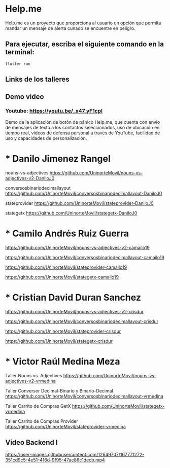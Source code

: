 # Help.me

Help.me es un proyecto que proporciona al usuario un opción que permita mandar un mensaje de alerta cunado se encuentre en peligro.

## Para ejecutar, escriba el siguiente comando en la terminal:
```
flutter run
```

## Links de los talleres

## Demo video
### Youtube: https://youtu.be/_x47_yF1cpI

Demo de la aplicación de botón de pánico Help.me, que cuenta con envio de mensajes de texto a los contactos seleccionados, uso de ubicación en tiempo real, videos de defensa personal a través de YouTube, facilidad de uso y capacidades de personalización.

# * Danilo Jimenez Rangel 

nouns-vs-adjectives
https://github.com/UninorteMovil/nouns-vs-adjectives-v2-DaniloJ0

conversosbinariodecimallayout
https://github.com/UninorteMovil/conversosbinariodecimallayout-DaniloJ0

stateprovider
https://github.com/UninorteMovil/stateprovider-DaniloJ0

stategetx
https://github.com/UninorteMovil/stategetx-DaniloJ0


# * Camilo Andrés Ruiz Guerra

https://github.com/UninorteMovil/nouns-vs-adjectives-v2-camailo19

https://github.com/UninorteMovil/conversosbinariodecimallayout-camailo19

https://github.com/UninorteMoviI/stateprovider-camailo19

https://github.com/UninorteMoviI/stategetx-camailo19


# * Cristian David Duran Sanchez

https://github.com/UninorteMovil/nouns-vs-adjectives-v2-crisdur

https://github.com/UninorteMovil/conversosbinariodecimallayout-crisdur

https://github.com/UninorteMovil/stateprovider-crisdur

https://github.com/UninorteMovil/stategetx-crisdur



# * Victor Raúl Medina Meza

Taller Nouns vs. Adjectives
https://github.com/UninorteMovil/nouns-vs-adjectives-v2-vrmedina

Taller Conversor Decimal-Binario y Binario-Decimal
https://github.com/UninorteMovil/conversosbinariodecimallayout-vrmedina

Taller Carrito de Compras GetX
https://github.com/UninorteMovil/stategetx-vrmedina

Taller Carrito de Compras Provider
https://github.com/UninorteMovil/stateprovider-vrmedina



## Video Backend I
https://user-images.githubusercontent.com/12649707/167771272-351cd9c5-4e51-416d-9f95-47ae86c1decb.mp4




